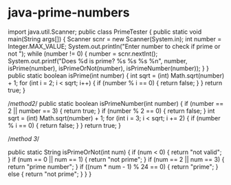 # java-prime-numbers
import java.util.Scanner; 
 public class PrimeTester { 
 public static void main(String args[]) { 
 Scanner scnr = new Scanner(System.in);
 int number = Integer.MAX_VALUE;
 System.out.println("Enter number to check if prime or not ");
 while (number != 0) { number = scnr.nextInt(); 
 System.out.printf("Does %d is prime? %s %s %s %n", number, isPrime(number), isPrimeOrNot(number), isPrimeNumber(number));
 } }
public static boolean isPrime(int number) { int sqrt = (int) Math.sqrt(number) + 1;
for (int i = 2; i < sqrt; i++) {
if (number % i == 0) {
return false; 
} } return true; }



/*method2*/
public static boolean isPrimeNumber(int number)
{ if (number == 2 || number == 3) { return true; } 
if (number % 2 == 0) {
return false; }
int sqrt = (int) Math.sqrt(number) + 1; 
for (int i = 3; i < sqrt; i += 2) {
if (number % i == 0) { return false; } } 
return true; } 



/*method 3*/

public static String isPrimeOrNot(int num) {
if (num < 0) { return "not valid"; }
if (num == 0 || num == 1) { return "not prime"; } 
if (num == 2 || num == 3) { return "prime number"; } 
if ((num * num - 1) % 24 == 0) { return "prime"; }
else { return "not prime"; }
} 
}

